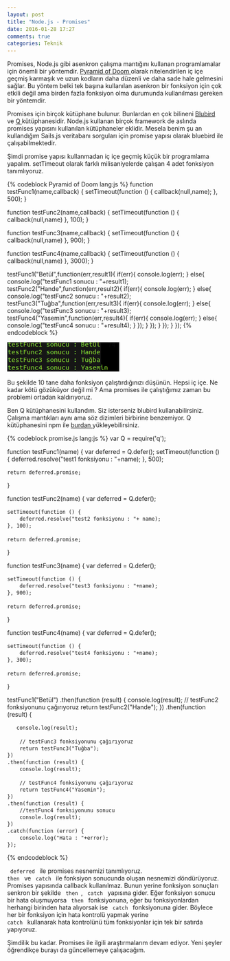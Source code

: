 ```yaml
---
layout: post
title: "Node.js - Promises"
date: 2016-01-28 17:27
comments: true
categories: Teknik
---
```


Promises, Node.js gibi asenkron çalışma mantığını kullanan programlamalar için önemli bir yöntemdir. <a href = "https://en.wikipedia.org/wiki/Pyramid_of_doom_(programming)">  Pyramid of Doom </a> olarak nitelendirilen iç içe geçmiş karmaşık ve uzun kodların daha düzenli ve daha sade hale gelmesini sağlar. Bu yöntem belki tek başına kullanılan asenkron bir fonksiyon için çok etkili değil ama birden fazla fonksiyon olma durumunda kullanılması gereken bir yöntemdir. 

Promises için birçok kütüphane bulunur. Bunlardan en çok bilineni <a href = "http://bluebirdjs.com/docs/getting-started.html"> Blubird </a> ve <a href = "https://github.com/kriskowal/q" > Q </a> kütüphanesidir. Node.js kullanan birçok framework de aslında promises yapısını kullanılan kütüphaneler eklidir. Mesela benim şu an kullandığım Sails.js veritabanı sorguları için promise yapısı olarak bluebird ile çalışabilmektedir.

Şimdi promise yapısı kullanmadan iç içe geçmiş küçük bir programlama yapalım. setTimeout olarak farklı milisaniyelerde çalışan 4 adet fonksiyon tanımlıyoruz. 

{% codeblock Pyramid of Doom lang:js %}
function testFunc1(name,callback) {
    setTimeout(function () {
        callback(null,name);
    }, 500);
}
 
function testFunc2(name,callback) {
    setTimeout(function () {
        callback(null,name)
    }, 100);
}
 
function testFunc3(name,callback) {
    setTimeout(function () {
        callback(null,name)
    }, 900);
}

function testFunc4(name,callback) {
    setTimeout(function () {
        callback(null,name)
    }, 3000);
}

testFunc1("Betül",function(err,result1){
    if(err){
        console.log(err);
    }
    else{
        console.log("testFunc1 sonucu : "+result1);
        testFunc2("Hande",function(err,result2){
            if(err){
                console.log(err);
            }
            else{
                console.log("testFunc2 sonucu : "+result2);
                testFunc3("Tuğba",function(err,result3){
                    if(err){
                        console.log(err);
                    }
                    else{
                        console.log("testFunc3 sonucu : "+result3);
                        testFunc4("Yasemin",function(err,result4){
                            if(err){
                                console.log(err);
                            }
                            else{
                                console.log("testFunc4 sonucu : "+result4);
                            }
                        });
                    }
                });
            }
        });
    }
});
{% endcodeblock %}

<img src = "/images/p1.png"/>

Bu şekilde 10 tane daha fonksiyon çalıştırdığınızı düşünün. Hepsi iç içe. Ne kadar kötü gözüküyor değil mi ? Ama promises ile çalıştığımız zaman bu problemi ortadan kaldırıyoruz.

Ben Q kütüphanesini kullandım. Siz isterseniz blubird kullanabilirsiniz. Çalışma mantıkları aynı ama söz dizimleri birbirine benzemiyor. Q kütüphanesini npm ile <a href = "https://www.npmjs.com/package/q"> burdan </a> yükleyebilirsiniz.

{% codeblock promise.js lang:js %}
var Q = require('q');

function testFunc1(name) {
	var deferred = Q.defer();
	setTimeout(function () {
	    deferred.resolve("test1 fonksiyonu : "+name);
	}, 500);

	return deferred.promise;
}

function testFunc2(name) {
    var deferred = Q.defer();
 
    setTimeout(function () {
        deferred.resolve("test2 fonksiyonu : "+ name);
    }, 100);
 
    return deferred.promise;
}
 
function testFunc3(name) {
 	var deferred = Q.defer();
 
    setTimeout(function () {
        deferred.resolve("test3 fonksiyonu : "+name);
    }, 900);
 
    return deferred.promise;
}

function testFunc4(name) {
 	var deferred = Q.defer();
 
    setTimeout(function () {
        deferred.resolve("test4 fonksiyonu : "+name);
    }, 300);
 
    return deferred.promise;
}

testFunc1("Betül")
    .then(function (result) {
        console.log(result);
        // testFunc2 fonksiyonunu çağırıyoruz
        return testFunc2("Hande");
    })
    .then(function (result) {
 
       console.log(result);

        // testFunc3 fonksiyonunu çağırıyoruz
        return testFunc3("Tuğba");
    })
    .then(function (result) {
        console.log(result);

        // testFunc4 fonksiyonunu çağırıyoruz
        return testFunc4("Yasemin");
    })
    .then(function (result) {
    	//testFunc4 fonksiyonunu sonucu
        console.log(result);
    })
    .catch(function (error) {
        console.log("Hata : "+error);
    });
{% endcodeblock %}

<code> deferred </code> ile promises nesnemizi tanımlıyoruz. <code> then </code> ve <code> catch </code> ile fonksiyon sonucunda oluşan nesnemizi döndürüyoruz. Promises yapısında callback kullanılmaz. Bunun yerine fonksiyon sonuçları senkron bir şekilde <code> then </code>, <code> catch </code> yapısına gider. Eğer fonksiyon sonucu bir hata oluşmuyorsa <code> then </code> fonksiyonuna, eğer bu fonksiyonlardan herhangi birinden hata alıyorsak ise <code> catch </code> fonksiyonuna gider. Böylece her bir fonksiyon için hata kontrolü yapmak yerine <code> catch </code> kullanarak hata kontrolünü tüm fonksiyonlar için tek bir satırda yapıyoruz. 

Şimdilik bu kadar. Promises ile ilgili araştırmalarım devam ediyor. Yeni şeyler öğrendikçe burayı da güncellemeye çalışacağım. 
